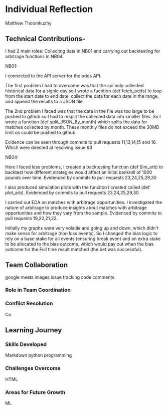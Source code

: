 # Individual Reflection
Matthew Thoomkuzhy

## Technical Contributions-

I had 2 main roles: Collecitng data in NB01 and carrying out backtesting for arbitrage functions in NB04.

NB01:

I connected to the API server for the odds API. 

The first problem I had to overcome was that the api only collected historical data for a signle day so I wrote a fucntion (def fetch_odds) to loop from the start date to end date, collect the data for each date in the range, and append the results to a JSON file.

The 2nd problem I faced was that the data in the file was too large to be pushed to github so I had to resplit the collected data into smaller files. So I wrote a function (def split_JSON_By_month) which splits the data for matches collected by month. These monthly files do not exceed the 30MB limit os could be pushed to github.

Evidence can be seen through commits to pull requests 11,13,14,15 and 16. Which were directed at resolving issue #3

NB04:

Here I faced less problems, I created a backtesting function (def Sim_arb) to backtest how different strategies would affect an inital bankroll of 1000 pounds over time. Evidenced by commits to pull requests 23,24,25,29,30

I also produced simulation plots with the funciton I created called (def plot_arb). Evidenced by commits to pull requests 23,24,25,29,30

I carried out EDA on matches with arbitrage opportunities. I investigated the nature of arbitrage to produce insights about matches with arbitrage opportunities and how they vary from the sample. Evidenced by commits to pull requests 19,20,21,22.

Initially my graphs were very volatile and going up and down, which didn't make sense for arbitrage (non loss events). So I changed the bias logic to rely on a base stake for all events (ensuring break even) and an extra stake to be allocated to the bias outcome, which would pay out when the bias outcome for the Full time result matched (the bet was successful).




## Team Collaboration  

google meets images
issue tracking
code comments

### Role in Team Coordination  

### Conflict Resolution  
Co
## Learning Journey  

### Skills Developed  
Markdown
python programming

### Challenges Overcome  

HTML
### Areas for Future Growth  

ML
